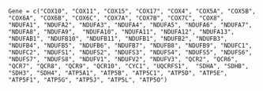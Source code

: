     Gene = c("COX10", "COX11", "COX15", "COX17", "COX4", "COX5A", "COX5B", "COX6A", "COX6B", "COX6C", "COX7A", "COX7B", "COX7C", "COX8", "NDUFA1", "NDUFA2", "NDUFA3", "NDUFA4", "NDUFA5", "NDUFA6", "NDUFA7", "NDUFA8", "NDUFA9",  "NDUFA10", "NDUFA11", "NDUFA12", "NDUFA13", "NDUFAB1", "NDUFB10", "NDUFB11", "NDUFB1", "NDUFB2", "NDUFB3", "NDUFB4", "NDUFB5", "NDUFB6", "NDUFB7", "NDUFB8", "NDUFB9", "NDUFC1", "NDUFC2", "NDUFS1", "NDUFS2", "NDUFS3", "NDUFS4", "NDUFS5", "NDUFS6", "NDUFS7", "NDUFS8", "NDUFV1", "NDUFV2", "NDUFV3", "QCR2", "QCR6", "QCR7", "QCR8", "QCR9", "QCR10", "CYC1", "UQCRFS1",  "SDHA", "SDHB", "SDH3", "SDH4", "ATP5A1", "ATP5B", "ATP5C1", "ATP5D", "ATP5E", "ATP5F1", "ATP5G", "ATP5J", "ATP5L", "ATP5O")
